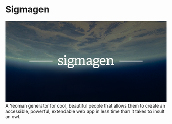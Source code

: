 # Sigmagen
![generator-sigmagen](owl.png?raw=true "Owl's are the worst.")
A Yeoman generator for cool, beautiful people that allows them to create an accessible, powerful, extendable web app in less time than it takes to insult an owl.
